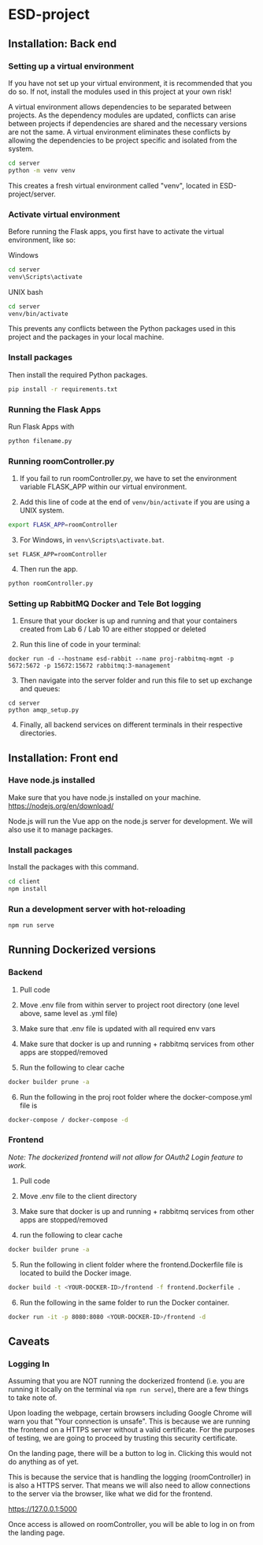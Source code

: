 # ESD-project

## Installation: Back end
### Setting up a virtual environment
If you have not set up your virtual environment, it is recommended that you do so. If not, install the modules used in this project at your own risk!

A virtual environment allows dependencies to be separated between projects. As the dependency modules are updated, conflicts can arise between projects if dependencies are shared and the necessary versions are not the same. A virtual environment eliminates these conflicts by allowing the dependencies to be project specific and isolated from the system.
```bash
cd server
python -m venv venv
```
This creates a fresh virtual environment called "venv", located in ESD-project/server.

### Activate virtual environment
Before running the Flask apps, you first have to activate the virtual environment, like so:

Windows
```bash
cd server
venv\Scripts\activate
```

UNIX bash
```bash
cd server
venv/bin/activate
```
This prevents any conflicts between the Python packages used in this project and the packages in your local machine.

### Install packages
Then install the required Python packages.
```bash
pip install -r requirements.txt
```

### Running the Flask Apps
Run Flask Apps with
```bash
python filename.py
```

### Running roomController.py
1. If you fail to run roomController.py, we have to set the environment variable FLASK_APP within our virtual environment.

2. Add this line of code at the end of <code>venv/bin/activate</code> if you are using a UNIX system. 
```bash
export FLASK_APP=roomController
```

3. For Windows, in <code>venv\Scripts\activate.bat</code>.
```batch
set FLASK_APP=roomController
```

4. Then run the app.
```bash
python roomController.py
```

### Setting up RabbitMQ Docker and Tele Bot logging
1. Ensure that your docker is up and running and that your containers created from Lab 6 / Lab 10 are either stopped or deleted

2. Run this line of code in your terminal:
```
docker run -d --hostname esd-rabbit --name proj-rabbitmq-mgmt -p 5672:5672 -p 15672:15672 rabbitmq:3-management
```

3. Then navigate into the server folder and run this file to set up exchange and queues:
```
cd server
python amqp_setup.py
```

4. Finally, all backend services on different terminals in their respective directories.

## Installation: Front end
### Have node.js installed
Make sure that you have node.js installed on your machine.
https://nodejs.org/en/download/

Node.js will run the Vue app on the node.js server for development. We will also use it to manage packages.
### Install packages
Install the packages with this command.
```bash
cd client
npm install
```

### Run a development server with hot-reloading
```bash
npm run serve
```

## Running Dockerized versions
### Backend 
1. Pull code 

2. Move .env file from within server to project root directory (one level above, same level as .yml file)

3. Make sure that .env file is updated with all required env vars 

4. Make sure that docker is up and running + rabbitmq services from other apps are stopped/removed

5. Run the following to clear cache
```bash 
docker builder prune -a
```

6. Run the following in the proj root folder where the docker-compose.yml file is
```bash
docker-compose / docker-compose -d 
```



### Frontend
_Note: The dockerized frontend will not allow for OAuth2 Login feature to work._

1. Pull code

2. Move .env file to the client directory

3. Make sure that docker is up and running + rabbitmq services from other apps are stopped/removed

4. run the following to clear cache
```bash 
docker builder prune -a
```

5. Run the following in client folder where the frontend.Dockerfile file is located to build the Docker image.
```bash
docker build -t <YOUR-DOCKER-ID>/frontend -f frontend.Dockerfile .
```

6. Run the following in the same folder to run the Docker container. 
```bash
docker run -it -p 8080:8080 <YOUR-DOCKER-ID>/frontend -d
```

## Caveats
### Logging In
Assuming that you are NOT running the dockerized frontend (i.e. you are running it locally on the terminal via <code>npm run serve</code>), there are a few things to take note of.

Upon loading the webpage, certain browsers including Google Chrome will warn you that "Your connection is unsafe". This is because we are running the frontend on a HTTPS server without a valid certificate. For the purposes of testing, we are going to proceed by trusting this security certificate.

On the landing page, there will be a button to log in. Clicking this would not do anything as of yet.

This is because the service that is handling the logging (roomController) in is also a HTTPS server. That means we will also need to allow connections to the server via the browser, like what we did for the frontend.

<a href='https://127.0.0.1:5000/'>https://127.0.0.1:5000</a>

Once access is allowed on roomController, you will be able to log in on from the landing page.
